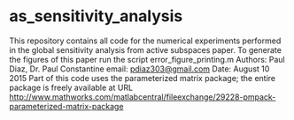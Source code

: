 # as_sensitivity_analysis
This repository contains all code for the numerical experiments performed in the global sensitivity analysis
from active subspaces paper. To generate the figures of this paper run the script error_figure_printing.m
Authors: Paul Diaz, Dr. Paul Constantine
email: pdiaz303@gmail.com
Date: August 10 2015 
Part of this code uses the parameterized matrix package; the entire package is freely available at URL 
http://www.mathworks.com/matlabcentral/fileexchange/29228-pmpack-parameterized-matrix-package



